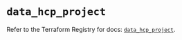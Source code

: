# `data_hcp_project`

Refer to the Terraform Registry for docs: [`data_hcp_project`](https://registry.terraform.io/providers/hashicorp/hcp/0.103.0/docs/data-sources/project).
